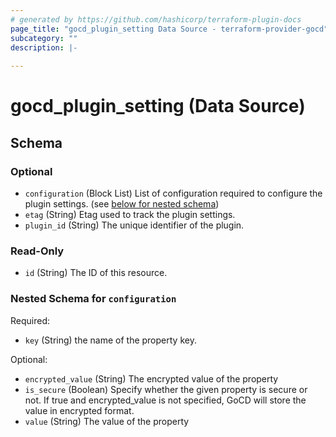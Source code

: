 ```yaml
---
# generated by https://github.com/hashicorp/terraform-plugin-docs
page_title: "gocd_plugin_setting Data Source - terraform-provider-gocd"
subcategory: ""
description: |-
  
---
```


# gocd_plugin_setting (Data Source)





<!-- schema generated by tfplugindocs -->
## Schema

### Optional

- `configuration` (Block List) List of configuration required to configure the plugin settings. (see [below for nested schema](#nestedblock--configuration))
- `etag` (String) Etag used to track the plugin settings.
- `plugin_id` (String) The unique identifier of the plugin.

### Read-Only

- `id` (String) The ID of this resource.

<a id="nestedblock--configuration"></a>
### Nested Schema for `configuration`

Required:

- `key` (String) the name of the property key.

Optional:

- `encrypted_value` (String) The encrypted value of the property
- `is_secure` (Boolean) Specify whether the given property is secure or not. If true and encrypted_value is not specified, GoCD will store the value in encrypted format.
- `value` (String) The value of the property


